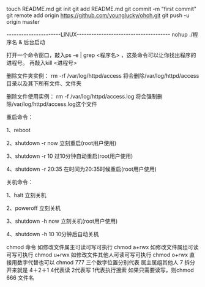touch README.md
git init
git add README.md
git commit -m "first commit"
git remote add origin https://github.com/younglucky/ohoh.git
git push -u origin master

----------------------LINUX--------------------------------------
nohup ./程序名 & 后台启动




打开一个命令窗口，敲入ps -e | grep <程序名> ，这条命令可以让你找出程序的进程号。
再敲入kill <进程号>

删除文件夹实例：
rm -rf /var/log/httpd/access
将会删除/var/log/httpd/access目录以及其下所有文件、文件夹

删除文件使用实例：
rm -f /var/log/httpd/access.log
将会强制删除/var/log/httpd/access.log这个文件 

重启命令：

1、reboot

2、shutdown -r now 立刻重启(root用户使用)

3、shutdown -r 10 过10分钟自动重启(root用户使用)

4、shutdown -r 20:35 在时间为20:35时候重启(root用户使用)

关机命令：

1、halt   立刻关机

2、poweroff  立刻关机

3、shutdown -h now 立刻关机(root用户使用)

4、shutdown -h 10 10分钟后自动关机


chmod  命令
如修改文件属主可读可写可执行  chmod a+rwx
 如修改文件属组可读可写可执行  chmod u+rwx
如修改文件其他人可读可写可执行  chmod o+rwx
直接用数字代替也可以
chmod 777         三个数字位置分别代表 属主属组其他人
7 拆分开来就是 4＋2＋1    4代表读 2代表写 1代表执行搜索
如果只需要读写，则chmod 666 文件名